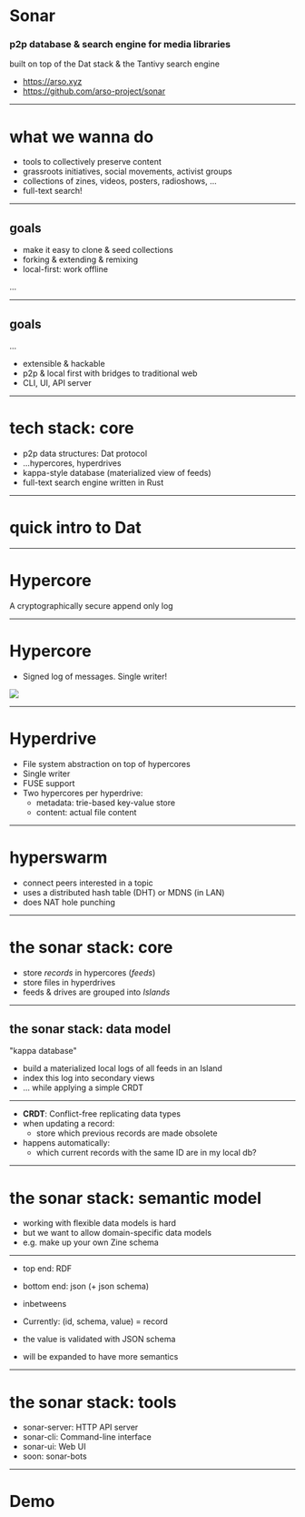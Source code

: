 # Sonar

### p2p database & search engine for media libraries

built on top of the Dat stack & the Tantivy search engine

* https://arso.xyz
* https://github.com/arso-project/sonar

---

# what we wanna do

* tools to collectively preserve content
* grassroots initiatives, social movements, activist groups
* collections of zines, videos, posters, radioshows, ...
* full-text search!

---
## goals

* make it easy to clone & seed collections
* forking & extending & remixing
* local-first: work offline

...

---

## goals

...

* extensible & hackable
* p2p & local first with bridges to traditional web
* CLI, UI, API server

---

# tech stack: core

* p2p data structures: Dat protocol
* ...hypercores, hyperdrives
* kappa-style database (materialized view of feeds)
* full-text search engine written in Rust

---

# quick intro to Dat

---

# Hypercore

A cryptographically secure append only log

---

# Hypercore

- Signed log of messages. Single writer!

<img src='/assets/hypercore1.png' />

---

# Hyperdrive

- File system abstraction on top of hypercores
- Single writer
- FUSE support
- Two hypercores per hyperdrive:
    * metadata: trie-based key-value store
    * content: actual file content

---

# hyperswarm

- connect peers interested in a topic
- uses a distributed hash table (DHT) or MDNS (in LAN)
- does NAT hole punching

---

# the sonar stack: core

* store *records* in hypercores (*feeds*)
* store files in hyperdrives
* feeds & drives are grouped into *Islands*

---


## the sonar stack: data model

"kappa database"

* build a materialized local logs of all feeds in an Island
* index this log into secondary views
* ... while applying a simple CRDT

---

* **CRDT**: Conflict-free replicating data types
* when updating a record:
  * store which previous records are made obsolete
* happens automatically: 
  * which current records with the same ID are in my local db?

---

# the sonar stack: semantic model

* working with flexible data models is hard
* but we want to allow domain-specific data models
* e.g. make up your own Zine schema

---

* top end: RDF
* bottom end: json (+ json schema)
* inbetweens


* Currently: (id, schema, value) = record
* the value is validated with JSON schema
* will be expanded to have more semantics

---

# the sonar stack: tools

* sonar-server: HTTP API server
* sonar-cli: Command-line interface
* sonar-ui: Web UI
* soon: sonar-bots

---

# Demo
